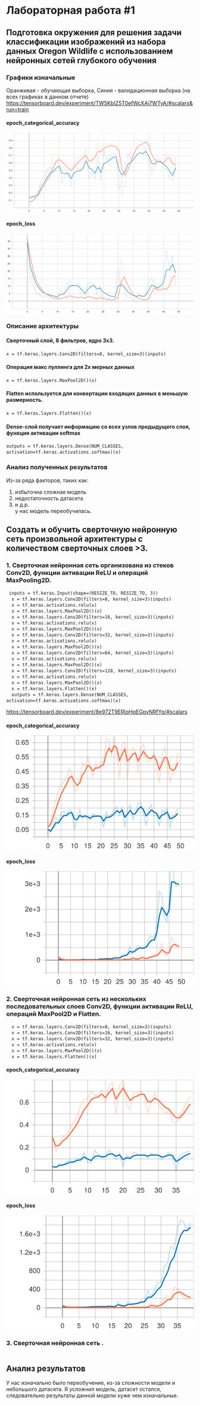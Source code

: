 # Лабораторная работа #1
## Подготовка окружения для решения задачи классификации изображений из набора данных Oregon Wildlife с использованием нейронных сетей глубокого обучения
### Графики изначальные
Оранживая - обучающая выборка, Синия - валидационная выборка (на всех графиках в данном отчете)
https://tensorboard.dev/experiment/TW5KbIZ5T0efWcXAi7WTyA/#scalars&run=train  
#### epoch_categorical_accuracy
<img src="https://raw.githubusercontent.com/NikitaShulgan/Laba1/main/epoch_categorical_accuracy%20(1).svg">

#### epoch_loss
<img src="https://raw.githubusercontent.com/NikitaShulgan/Laba1/main/epoch_loss.svg">

### Описание архитектуры
#### Сверточный слой, 8 фильтров, ядро 3x3.
```
x = tf.keras.layers.Conv2D(filters=8, kernel_size=3)(inputs)
```
#### Операция макс пуллинга для 2х мерных данных
```
x = tf.keras.layers.MaxPool2D()(x)
```
#### Flatten используется для конвертации входящих данных в меньшую размерность.
```
x = tf.keras.layers.Flatten()(x)
```
#### Dense-слой получает информацию со всех узлов предыдущего слоя, функция активации softmax
```
outputs = tf.keras.layers.Dense(NUM_CLASSES, activation=tf.keras.activations.softmax)(x)
```

### Анализ полученных результатов
Из-за ряда факторов, таких как:
1) избыточна сложная модель
2) недостаточность датасета
3) и д.р.                                          
у нас модель переобучилась.

## Создать и обучить сверточную нейронную сеть произвольной архитектуры с количеством сверточных слоев >3.

### 1. Сверточная нейронная сеть организована из стеков Conv2D, функции активации ReLU и операций MaxPooling2D.
```
 inputs = tf.keras.Input(shape=(RESIZE_TO, RESIZE_TO, 3))
  x = tf.keras.layers.Conv2D(filters=8, kernel_size=3)(inputs)
  x = tf.keras.activations.relu(x)
  x = tf.keras.layers.MaxPool2D()(x)
  x = tf.keras.layers.Conv2D(filters=16, kernel_size=3)(inputs)
  x = tf.keras.activations.relu(x)
  x = tf.keras.layers.MaxPool2D()(x)
  x = tf.keras.layers.Conv2D(filters=32, kernel_size=3)(inputs)
  x = tf.keras.activations.relu(x)
  x = tf.keras.layers.MaxPool2D()(x)
  x = tf.keras.layers.Conv2D(filters=64, kernel_size=3)(inputs)
  x = tf.keras.activations.relu(x)
  x = tf.keras.layers.MaxPool2D()(x)
  x = tf.keras.layers.Conv2D(filters=128, kernel_size=3)(inputs)
  x = tf.keras.activations.relu(x)
  x = tf.keras.layers.MaxPool2D()(x)
  x = tf.keras.layers.Flatten()(x)
  outputs = tf.keras.layers.Dense(NUM_CLASSES, activation=tf.keras.activations.softmax)(x)
 ```
https://tensorboard.dev/experiment/8e972T9ERIqHqEGpvNRfYg/#scalars          
#### epoch_categorical_accuracy
<img src="https://raw.githubusercontent.com/NikitaShulgan/Laba1/main/epoch_categorical_accuracy%20(2).svg">

#### epoch_loss
<img src="https://raw.githubusercontent.com/NikitaShulgan/Laba1/main/epoch_loss%20(1).svg">

### 2. Сверточная нейронная сеть из нескольких последовательных слоев Conv2D, функции активации ReLU, операций MaxPool2D и Flatten.
```
  x = tf.keras.layers.Conv2D(filters=8, kernel_size=3)(inputs)
  x = tf.keras.layers.Conv2D(filters=16, kernel_size=3)(inputs)
  x = tf.keras.layers.Conv2D(filters=32, kernel_size=3)(inputs)
  x = tf.keras.activations.relu(x)
  x = tf.keras.layers.MaxPool2D()(x)
  x = tf.keras.layers.Flatten()(x)
```
#### epoch_categorical_accuracy
<img src="https://raw.githubusercontent.com/NikitaShulgan/Laba1/main/epoch_categorical_accuracy%20(3).svg">

#### epoch_loss
<img src="https://raw.githubusercontent.com/NikitaShulgan/Laba1/main/epoch_loss%20(2).svg">

### 3. Сверточная нейронная сеть .
```

```

## Анализ результатов
 У нас изначально было переобучение, из-за сложности модели и небольшого датасета. Я усложнил модель, датасет остался, следовательно результаты данной модели хуже чем изначальные. 
